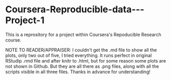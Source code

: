 # Coursera-Reproducible-data---Project-1

This is a reprository for a project within Coursera's Repoducible Research course.

NOTE TO READER/APPRAISER: I couldn't get the .md file to show all the plots, only two out of five, I tried everything. It runs perfect in original RStudip .rmd file and after knitr to .html, but for some reason some plots are not shown in Github. But they are all there as .png files, along with all the scripts visible in all three files. Thanks in advance for understanding!
